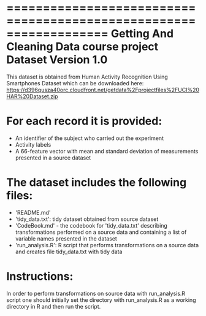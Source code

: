 ==================================================================
Getting And Cleaning Data course project Dataset
Version 1.0
==================================================================

This dataset is obtained from Human Activity Recognition Using Smartphones Dataset which can be downloaded here:
https://d396qusza40orc.cloudfront.net/getdata%2Fprojectfiles%2FUCI%20HAR%20Dataset.zip 

For each record it is provided:
======================================
- An identifier of the subject who carried out the experiment
- Activity labels
- A 66-feature vector with mean and standard deviation of measurements presented in a source dataset

The dataset includes the following files:
=========================================

- 'README.md'
- 'tidy_data.txt': tidy dataset obtained from source dataset
- 'CodeBook.md' - the codebook for 'tidy_data.txt' describing transformations performed on a source data and containing a list of variable names presented in the dataset
- 'run_analysis.R': R script that performs transformations on a source data and creates file tidy_data.txt with tidy data 

Instructions: 
======
In order to perform transformations on source data with run_analysis.R script one should initially set the directory with run_analysis.R as a working directory in R and then run the script.


